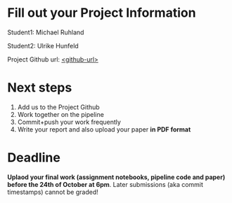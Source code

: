# Fill out your Project Information

Student1: Michael Ruhland

Student2: Ulrike Hunfeld

Project Github url: [\<github-url> ](https://github.com/u-hunfeld/workflows_project.git)


# Next steps

1. Add us to the Project Github
2. Work together on the pipeline
3. Commit+push your work frequently
4. Write your report and also upload your paper **in PDF format**



# Deadline

**Uplaod your final work (assignment notebooks, pipeline code and paper) before the 24th of October at 6pm**.
Later submissions (aka commit timestamps) cannot be graded!
